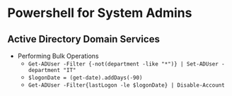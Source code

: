 Powershell for System Admins
============================================================

Active Directory Domain Services
------------------------------------------------------------

* Performing Bulk Operations
    - `Get-ADUser -Filter {-not(department -like "*")} | Set-ADUser -department "IT"`
    - `$logonDate = (get-date).addDays(-90)`
    - `Get-ADUser -Filter{lastLogon -le $logonDate} | Disable-Account`

